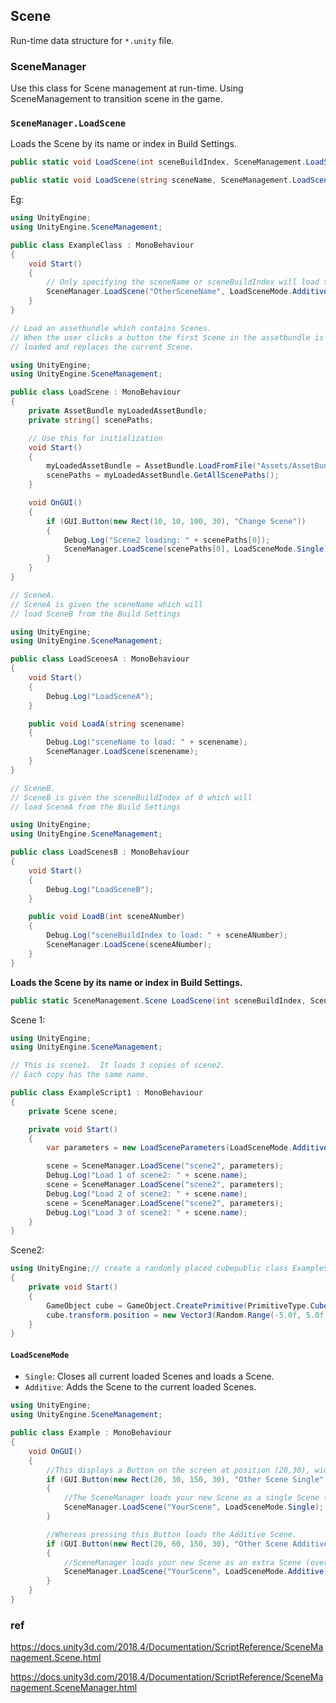 ## Scene
Run-time data structure for `*.unity` file.


### SceneManager
Use this class for Scene management at run-time.
Using SceneManagement to transition scene in the game.


### `SceneManager.LoadScene`
Loads the Scene by its name or index in Build Settings.

```cs
public static void LoadScene(int sceneBuildIndex, SceneManagement.LoadSceneMode mode = LoadSceneMode.Single);
```

```cs
public static void LoadScene(string sceneName, SceneManagement.LoadSceneMode mode = LoadSceneMode.Single);
```

Eg:
```cs
using UnityEngine;
using UnityEngine.SceneManagement;

public class ExampleClass : MonoBehaviour
{
    void Start()
    {
        // Only specifying the sceneName or sceneBuildIndex will load the Scene with the Single mode
        SceneManager.LoadScene("OtherSceneName", LoadSceneMode.Additive);
    }
}


```

```cs
// Load an assetbundle which contains Scenes.
// When the user clicks a button the first Scene in the assetbundle is
// loaded and replaces the current Scene.

using UnityEngine;
using UnityEngine.SceneManagement;

public class LoadScene : MonoBehaviour
{
    private AssetBundle myLoadedAssetBundle;
    private string[] scenePaths;

    // Use this for initialization
    void Start()
    {
        myLoadedAssetBundle = AssetBundle.LoadFromFile("Assets/AssetBundles/scenes");
        scenePaths = myLoadedAssetBundle.GetAllScenePaths();
    }

    void OnGUI()
    {
        if (GUI.Button(new Rect(10, 10, 100, 30), "Change Scene"))
        {
            Debug.Log("Scene2 loading: " + scenePaths[0]);
            SceneManager.LoadScene(scenePaths[0], LoadSceneMode.Single);
        }
    }
}

```

```cs
// SceneA.
// SceneA is given the sceneName which will
// load SceneB from the Build Settings

using UnityEngine;
using UnityEngine.SceneManagement;

public class LoadScenesA : MonoBehaviour
{
    void Start()
    {
        Debug.Log("LoadSceneA");
    }

    public void LoadA(string scenename)
    {
        Debug.Log("sceneName to load: " + scenename);
        SceneManager.LoadScene(scenename);
    }
}
```

```cs
// SceneB.
// SceneB is given the sceneBuildIndex of 0 which will
// load SceneA from the Build Settings

using UnityEngine;
using UnityEngine.SceneManagement;

public class LoadScenesB : MonoBehaviour
{
    void Start()
    {
        Debug.Log("LoadSceneB");
    }

    public void LoadB(int sceneANumber)
    {
        Debug.Log("sceneBuildIndex to load: " + sceneANumber);
        SceneManager.LoadScene(sceneANumber);
    }
}

```

**Loads the Scene by its name or index in Build Settings.**
```cs
public static SceneManagement.Scene LoadScene(int sceneBuildIndex, SceneManagement.LoadSceneParameters parameters);
```


Scene 1:
```cs
using UnityEngine;
using UnityEngine.SceneManagement;

// This is scene1.  It loads 3 copies of scene2.
// Each copy has the same name.

public class ExampleScript1 : MonoBehaviour
{
    private Scene scene;

    private void Start()
    {
        var parameters = new LoadSceneParameters(LoadSceneMode.Additive);

        scene = SceneManager.LoadScene("scene2", parameters);
        Debug.Log("Load 1 of scene2: " + scene.name);
        scene = SceneManager.LoadScene("scene2", parameters);
        Debug.Log("Load 2 of scene2: " + scene.name);
        scene = SceneManager.LoadScene("scene2", parameters);
        Debug.Log("Load 3 of scene2: " + scene.name);
    }
}
```

Scene2:

```cs
using UnityEngine;// create a randomly placed cubepublic class ExampleScript2 : MonoBehaviour
{
    private void Start()
    {
        GameObject cube = GameObject.CreatePrimitive(PrimitiveType.Cube);
        cube.transform.position = new Vector3(Random.Range(-5.0f, 5.0f), 0.0f, Random.Range(-5.0f, 5.0f));
    }
}
```


#### `LoadSceneMode`

- `Single`: Closes all current loaded Scenes and loads a Scene.
- `Additive`: Adds the Scene to the current loaded Scenes.


```cs
using UnityEngine;
using UnityEngine.SceneManagement;

public class Example : MonoBehaviour
{
    void OnGUI()
    {
        //This displays a Button on the screen at position (20,30), width 150 and height 50. The button’s text reads the last parameter. Press this for the SceneManager to load the Scene.
        if (GUI.Button(new Rect(20, 30, 150, 30), "Other Scene Single"))
        {
            //The SceneManager loads your new Scene as a single Scene (not overlapping). This is Single mode.
            SceneManager.LoadScene("YourScene", LoadSceneMode.Single);
        }

        //Whereas pressing this Button loads the Additive Scene.
        if (GUI.Button(new Rect(20, 60, 150, 30), "Other Scene Additive"))
        {
            //SceneManager loads your new Scene as an extra Scene (overlapping the other). This is Additive mode.
            SceneManager.LoadScene("YourScene", LoadSceneMode.Additive);
        }
    }
}
```


### ref
https://docs.unity3d.com/2018.4/Documentation/ScriptReference/SceneManagement.Scene.html

https://docs.unity3d.com/2018.4/Documentation/ScriptReference/SceneManagement.SceneManager.html

